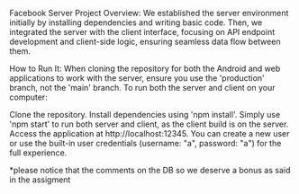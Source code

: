 
Facebook Server Project Overview:
We established the server environment initially by installing dependencies and writing basic code. Then, we integrated the server with the client interface, focusing on API endpoint development and client-side logic, ensuring seamless data flow between them.

How to Run It:
When cloning the repository for both the Android and web applications to work with the server, ensure you use the 'production' branch, not the 'main' branch.
To run both the server and client on your computer:

Clone the repository.
Install dependencies using 'npm install'.
Simply use 'npm start' to run both server and client, as the client build is on the server.
Access the application at http://localhost:12345.
You can create a new user or use the built-in user credentials (username: "a", password: "a") for the full experience.

*please notice that the comments on the DB so we deserve a bonus as said in the assigment
